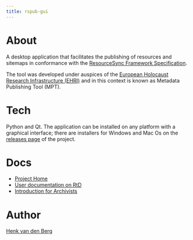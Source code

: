 ```yaml
---
title: rspub-gui
---
```


# About
A desktop application that facilitates the publishing of resources and sitemaps in 
conformance with the
[ResourceSync Framework Specification](http://www.openarchives.org/rs/1.1/resourcesync).

The tool was developed under auspices of the [European Holocaust Research Infrastructure 
(EHRI)](https://www.ehri-project.eu/) and in this context is known as 
Metadata Publishing Tool (MPT). 

# Tech
Python and Qt. The application can be installed on any platform with a graphical interface;
there are installers for Windows and Mac Os on 
the [releases page](https://github.com/EHRI/rspub-gui/releases) of the project.

# Docs
- [Project Home](https://github.com/EHRI/rspub-gui)
- [User documentation on RtD](http://rspub-gui.readthedocs.io/)
- [Introduction for Archivists](https://github.com/EHRI/manuals/tree/master/MPT)

# Author
[Henk van den Berg](https://dans.knaw.nl/en/about/organisation-and-policy/staff/Berg)